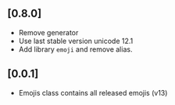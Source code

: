 ## [0.8.0]
* Remove generator
* Use last stable version unicode  12.1
* Add library `emoji` and remove alias.

## [0.0.1]

* Emojis class contains all released emojis (v13)
